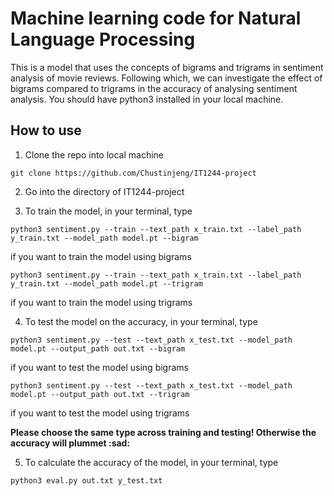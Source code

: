 # Machine learning code for Natural Language Processing

This is a model that uses the concepts of bigrams and trigrams in sentiment analysis of movie reviews.
Following which, we can investigate the effect of bigrams compared to trigrams in the accuracy of analysing sentiment analysis.
You should have python3 installed in your local machine.

## How to use
1. Clone the repo into local machine
```shell
git clone https://github.com/Chustinjeng/IT1244-project
```

2. Go into the directory of IT1244-project

3. To train the model, in your terminal, type 
```shell
python3 sentiment.py --train --text_path x_train.txt --label_path y_train.txt --model_path model.pt --bigram 
```
if you want to train the model using bigrams

```shell
python3 sentiment.py --train --text_path x_train.txt --label_path y_train.txt --model_path model.pt --trigram 
```
if you want to train the model using trigrams

4. To test the model on the accuracy, in your terminal, type
```shell
python3 sentiment.py --test --text_path x_test.txt --model_path model.pt --output_path out.txt --bigram
```
if you want to test the model using bigrams 

```shell
python3 sentiment.py --test --text_path x_test.txt --model_path model.pt --output_path out.txt --trigram
```
if you want to test the model using trigrams

**Please choose the same type across training and testing! Otherwise the accuracy will plummet :sad:**

5. To calculate the accuracy of the model, in your terminal, type
```shell
python3 eval.py out.txt y_test.txt
```